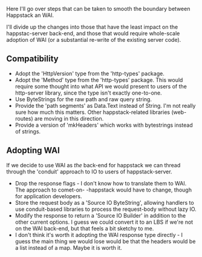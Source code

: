 Here I'll go over steps that can be taken to smooth the boundary
between Happstack an WAI.

I'll divide up the changes into those that have the least impact
on the happstac-server back-end, and those that would require
whole-scale adoption of WAI (or a substantial re-write of the
existing server code).

## Compatibility

* Adopt the 'HttpVersion' type from the 'http-types'
package.
* Adopt the 'Method' type from the 'http-types' package.
This would require some thought into what API we would
present to users of the http-server library, since the
type isn't exactly one-to-one.
* Use ByteStrings for the raw path and raw query string.
* Provide the 'path segments' as Data.Text instead of String.
I'm not really sure how much this matters. Other
happstack-related libraries (web-routes) are moving in this
direction.
* Provide a version of 'mkHeaders' which works with
bytestrings instead of strings.

## Adopting WAI

If we decide to use WAI as *the* back-end for
happstack we can thread through the 'conduit'
approach to IO to users of happstack-server.

* Drop the response flags - I don't know how to
translate them to WAI. The approach to comet-on-
-happstack would have to change, though for application
developers.
* Store the request body as a 'Source IO ByteString',
allowing handlers to use conduit-based libraries to
process the request-body without lazy IO.
* Modify the response to return a 'Source IO Builder'
in addition to the other current options. I guess we
could convert it to an LBS if we're not on the WAI
back-end, but that feels a bit sketchy to me.
* I don't think it's worth it adopting the WAI response
type directly - I guess the main thing we would lose
would be that the headers would be a list instead of
a map. Maybe it is worth it.

